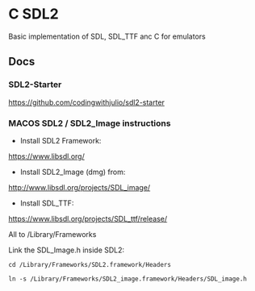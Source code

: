 # C SDL2

Basic implementation of SDL, SDL_TTF anc C for emulators

## Docs

### SDL2-Starter

https://github.com/codingwithjulio/sdl2-starter

### MACOS SDL2 / SDL2_Image instructions

- Install SDL2 Framework:

https://www.libsdl.org/

- Install SDL2_Image (dmg) from:

http://www.libsdl.org/projects/SDL_image/

- Install SDL_TTF:

https://www.libsdl.org/projects/SDL_ttf/release/


All to /Library/Frameworks

Link the SDL_Image.h inside SDL2:

`cd /Library/Frameworks/SDL2.framework/Headers`

`ln -s /Library/Frameworks/SDL2_image.framework/Headers/SDL_image.h`
